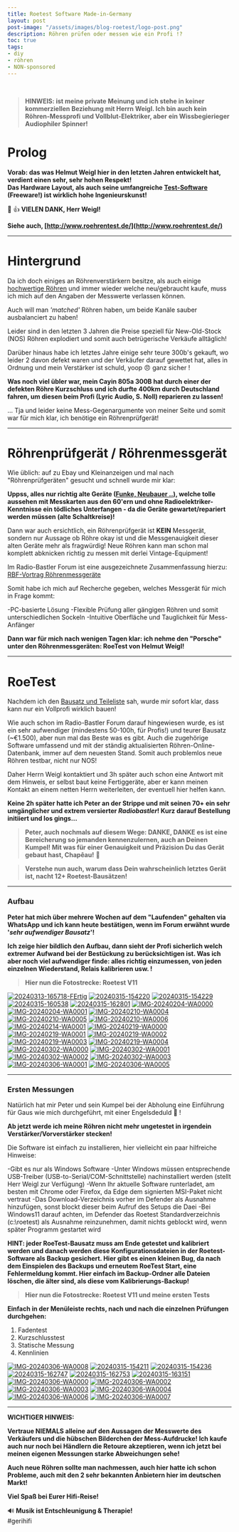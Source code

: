 ```yaml
---
title: Roetest Software Made-in-Germany
layout: post
post-image: "/assets/images/blog-roetest/logo-post.png"
description: Röhren prüfen oder messen wie ein Profi !? 
toc: true
tags:
- diy
- röhren
- NON-sponsored
---
```


<br>

>**HINWEIS: ist meine private Meinung und ich stehe in keiner kommerziellen Beziehung mit Herrn Weigl. Ich bin auch kein Röhren-Messprofi und Vollblut-Elektriker, aber ein Wissbegierieger Audiophiler Spinner!**

# Prolog

**Vorab: das was Helmut Weigl hier in den letzten Jahren entwickelt hat, verdient einen sehr, sehr hohen Respekt!** \
**Das Hardware Layout, als auch seine umfangreiche [Test-Software](http://www.roehrentest.de/Download.html) (Freeware!) ist wirklich hohe Ingenieurskunst!**

👏 :+1: **VIELEN DANK, Herr Weigl!**

**Siehe auch, [http://www.roehrentest.de/](http://www.roehrentest.de/)**

---

# Hintergrund

Da ich doch einiges an Röhrenverstärkern besitze, als auch einige [hochwertige Röhren](https://hificouch.world/tubeinventory) und immer wieder welche neu/gebraucht kaufe, muss ich mich auf den Angaben der Messwerte verlassen können.

Auch will man _'matched'_ Röhren haben, um beide Kanäle sauber ausbalanciert zu haben!

Leider sind in den letzten 3 Jahren die Preise speziell für New-Old-Stock (NOS) Röhren explodiert und somit auch betrügerische Verkäufe alltäglich!

Darüber hinaus habe ich letztes Jahre einige sehr teure 300b's gekauft, wo leider 2 davon defekt waren und der Verkäufer darauf gewettet hat, alles in Ordnung und mein Verstärker ist schuld, yoop :angry: ganz sicher !

**Was noch viel übler war, mein Cayin 805a 300B hat durch einer der defekten Röhre Kurzschluss und ich durfte 400km durch Deutschland fahren, um diesen beim Profi (Lyric Audio, S. Noll) reparieren zu lassen!**

... Tja und leider keine Mess-Gegenargumente von meiner Seite und somit war für mich klar, ich benötige ein Röhrenprüfgerät!

---

# Röhrenprüfgerät / Röhrenmessgerät

Wie üblich: auf zu Ebay und Kleinanzeigen und mal nach "Röhrenprüfgeräten" gesucht und schnell wurde mir klar:

**Uppss, alles nur richtig alte Geräte ([Funke, Neubauer ..](https://www.welt-der-alten-radios.de/r--z-roehrenpruefgeraete-29.html)), welche tolle aussehen mit Messkarten aus den 60'ern und ohne Radioelektriker-Kenntnisse ein tödliches Unterfangen - da die Geräte gewartet/repariert werden müssen (alte Schaltkreise)!**

Dann war auch ersichtlich, ein Röhrenprüfgerät ist **KEIN** Messgerät, sondern nur Aussage ob Röhre okay ist und die Messgenauigkeit dieser alten Geräte mehr als fragwürdig! Neue Röhren kann man schon mal komplett abknicken richtig zu messen mit derlei Vintage-Equipment!

Im Radio-Bastler Forum ist eine ausgezeichnete Zusammenfassung hierzu: [RBF-Vortrag Röhrenmessgeräte](https://radio-bastler.de/forum/showthread.php?tid=17271&pid=207773)

Somit habe ich mich auf Recherche gegeben, welches Messgerät für mich in Frage kommt:

-PC-basierte Lösung
-Flexible Prüfung aller gängigen Röhren und somit unterschiedlichen Sockeln
-Intuitive Oberfläche und Tauglichkeit für Mess-Anfänger

**Dann war für mich nach wenigen Tagen klar: ich nehme den "Porsche" unter den Röhrenmessgeräten: RoeTest von Helmut Weigl!**

---

# RoeTest

Nachdem ich den [Bausatz und Teileliste](http://www.roehrentest.de/Bestellung.html) sah, wurde mir sofort klar, dass kann nur ein Vollprofi wirklich bauen!

Wie auch schon im Radio-Bastler Forum darauf hingewiesen wurde, es ist ein sehr aufwendiger (mindestens 50-100h, für Profis!) und teurer Bausatz (~€1.500), aber nun mal das Beste was es gibt. Auch die zugehörige Software umfassend und mit der ständig aktualisierten Röhren-Online-Datenbank, immer auf dem neuesten Stand. Somit auch problemlos neue Röhren testbar, nicht nur NOS!

Daher Herrn Weigl kontaktiert und 3h später auch schon eine Antwort mit dem Hinweis, er selbst baut keine Fertiggeräte, aber er kann meinen Kontakt an einem netten Herrn weiterleiten, der eventuell hier helfen kann.

**Keine 2h später hatte ich Peter an der Strippe und mit seinen 70+ ein sehr umgänglicher und extrem versierter _Radiobastler_! Kurz darauf Bestellung initiiert und los gings...**

> **Peter, auch nochmals auf diesem Wege: DANKE, DANKE es ist eine Bereicherung so jemanden kennenzulernen, auch an Deinen Kumpel! Mit was für einer Genauigkeit und Präzision Du das Gerät gebaut hast, Chapêau!** :pray:

> **Verstehe nun auch, warum dass Dein wahrscheinlich letztes Gerät ist, nacht 12+ Roetest-Bausätzen!**

---

### Aufbau

**Peter hat mich über mehrere Wochen auf dem "Laufenden" gehalten via WhatsApp und ich kann heute bestätigen, wenn im Forum erwähnt wurde '_sehr aufwendiger Bausatz_'!**

**Ich zeige hier bildlich den Aufbau, dann sieht der Profi sicherlich welch extremer Aufwand bei der Bestückung zu berücksichtigen ist. Was ich aber noch viel aufwendiger finde: alles richtig einzumessen, von jeden einzelnen Wiederstand, Relais kalibrieren usw. !**

> **Hier nun die Fotostrecke: Roetest V11**

<a href="https://ibb.co/G5nnZtC"><img src="https://i.ibb.co/G5nnZtC/20240313-165718-FErtig.jpg" alt="20240313-165718-FErtig" border="0"></a> <a href="https://ibb.co/dJ56BPL"><img src="https://i.ibb.co/dJ56BPL/20240315-154220.jpg" alt="20240315-154220" border="0"></a> <a href="https://ibb.co/w6h2D0L"><img src="https://i.ibb.co/w6h2D0L/20240315-154229.jpg" alt="20240315-154229" border="0"></a> <a href="https://ibb.co/6WJ1qtC"><img src="https://i.ibb.co/6WJ1qtC/20240315-160538.jpg" alt="20240315-160538" border="0"></a> <a href="https://ibb.co/cF483CY"><img src="https://i.ibb.co/cF483CY/20240315-162801.jpg" alt="20240315-162801" border="0"></a> <a href="https://ibb.co/565yMFr"><img src="https://i.ibb.co/565yMFr/IMG-20240204-WA0000.jpg" alt="IMG-20240204-WA0000" border="0"></a> <a href="https://ibb.co/61gp5jK"><img src="https://i.ibb.co/61gp5jK/IMG-20240204-WA0001.jpg" alt="IMG-20240204-WA0001" border="0"></a> <a href="https://ibb.co/bKsXHgy"><img src="https://i.ibb.co/bKsXHgy/IMG-20240210-WA0004.jpg" alt="IMG-20240210-WA0004" border="0"></a> <a href="https://ibb.co/QdJG8sD"><img src="https://i.ibb.co/QdJG8sD/IMG-20240210-WA0005.jpg" alt="IMG-20240210-WA0005" border="0"></a> <a href="https://ibb.co/qN8yNH0"><img src="https://i.ibb.co/qN8yNH0/IMG-20240210-WA0006.jpg" alt="IMG-20240210-WA0006" border="0"></a> <a href="https://ibb.co/LgY5h9d"><img src="https://i.ibb.co/LgY5h9d/IMG-20240214-WA0001.jpg" alt="IMG-20240214-WA0001" border="0"></a> <a href="https://ibb.co/fNzMTpD"><img src="https://i.ibb.co/fNzMTpD/IMG-20240219-WA0000.jpg" alt="IMG-20240219-WA0000" border="0"></a> <a href="https://ibb.co/YWDX7kt"><img src="https://i.ibb.co/YWDX7kt/IMG-20240219-WA0001.jpg" alt="IMG-20240219-WA0001" border="0"></a> <a href="https://ibb.co/wMXTbrS"><img src="https://i.ibb.co/wMXTbrS/IMG-20240219-WA0002.jpg" alt="IMG-20240219-WA0002" border="0"></a> <a href="https://ibb.co/QpRTt58"><img src="https://i.ibb.co/QpRTt58/IMG-20240219-WA0003.jpg" alt="IMG-20240219-WA0003" border="0"></a> <a href="https://ibb.co/FhgFVJK"><img src="https://i.ibb.co/FhgFVJK/IMG-20240219-WA0004.jpg" alt="IMG-20240219-WA0004" border="0"></a> <a href="https://ibb.co/qy1wKvh"><img src="https://i.ibb.co/qy1wKvh/IMG-20240302-WA0000.jpg" alt="IMG-20240302-WA0000" border="0"></a> <a href="https://ibb.co/RQBqwVH"><img src="https://i.ibb.co/RQBqwVH/IMG-20240302-WA0001.jpg" alt="IMG-20240302-WA0001" border="0"></a> <a href="https://ibb.co/YkkhXGw"><img src="https://i.ibb.co/YkkhXGw/IMG-20240302-WA0002.jpg" alt="IMG-20240302-WA0002" border="0"></a> <a href="https://ibb.co/7KqSycF"><img src="https://i.ibb.co/7KqSycF/IMG-20240302-WA0003.jpg" alt="IMG-20240302-WA0003" border="0"></a> <a href="https://ibb.co/HVHMm4y"><img src="https://i.ibb.co/HVHMm4y/IMG-20240306-WA0001.jpg" alt="IMG-20240306-WA0001" border="0"></a> <a href="https://ibb.co/5MXJ2RL"><img src="https://i.ibb.co/5MXJ2RL/IMG-20240306-WA0005.jpg" alt="IMG-20240306-WA0005" border="0"></a>

---

### Ersten Messungen

Natürlich hat mir Peter und sein Kumpel bei der Abholung eine Einführung für Gaus wie mich durchgeführt, mit einer Engelsdeduld :grimacing: !

**Ab jetzt werde ich meine Röhren nicht mehr ungetestet in irgendein Verstärker/Vorverstärker stecken!**

Die Software ist einfach zu installieren, hier vielleicht ein paar hilfreiche Hinweise:

-Gibt es nur als Windows Software
-Unter Windows müssen entsprechende USB-Treiber (USB-to-Serial/COM-Schnittstelle) nachinstalliert werden (stellt Herr Weigl zur Verfügung)
-Wenn Ihr aktuelle Software runterladet, am besten mit Chrome oder Firefox, da Edge dem signierten MSI-Paket nicht vertraut
-Das Download-Verzeichnis vorher im Defender als Ausnahme hinzufügen, sonst blockt dieser beim Aufruf des Setups die Daei
-Bei Windows11 darauf achten, im Defender das Roetest Standardverzeichnis (c:\roetest) als Ausnahme reinzunehmen, damit nichts geblockt wird, wenn später Programm gestartet wird

**HINT: jeder RoeTest-Bausatz muss am Ende getestet und kalibriert werden und danach werden diese Konfigurationsdateien in der Roetest-Software als Backup gesichert. Hier gibt es einen kleinen Bug, da nach dem Einspielen des Backups und erneutem RoeTest Start, eine Fehlermeldung kommt. Hier einfach im Backup-Ordner alle Dateien löschen, die älter sind, als diese vom Kalibrierungs-Backup!**

> **Hier nun die Fotostrecke: Roetest V11 und meine ersten Tests**

**Einfach in der Menüleiste rechts, nach und nach die einzelnen Prüfungen durchgehen:**

1. Fadentest 
2. Kurzschlusstest
3. Statische Messung
4. Kennlinien

 <a href="https://ibb.co/XjHQXbP"><img src="https://i.ibb.co/XjHQXbP/IMG-20240306-WA0008.jpg" alt="IMG-20240306-WA0008" border="0"></a>
<a href="https://ibb.co/JkmLkZ7"><img src="https://i.ibb.co/JkmLkZ7/20240315-154211.jpg" alt="20240315-154211" border="0"></a> <a href="https://ibb.co/FzJDr6B"><img src="https://i.ibb.co/FzJDr6B/20240315-154236.jpg" alt="20240315-154236" border="0"></a> <a href="https://ibb.co/XLmwTcQ"><img src="https://i.ibb.co/XLmwTcQ/20240315-162747.jpg" alt="20240315-162747" border="0"></a> <a href="https://ibb.co/XCzVDFZ"><img src="https://i.ibb.co/XCzVDFZ/20240315-162753.jpg" alt="20240315-162753" border="0"></a> <a href="https://ibb.co/54jpKjf"><img src="https://i.ibb.co/54jpKjf/20240315-163151.jpg" alt="20240315-163151" border="0"></a> <a href="https://ibb.co/Sfv27fg"><img src="https://i.ibb.co/Sfv27fg/IMG-20240306-WA0000.jpg" alt="IMG-20240306-WA0000" border="0"></a> <a href="https://ibb.co/7GTRtMG"><img src="https://i.ibb.co/7GTRtMG/IMG-20240306-WA0002.jpg" alt="IMG-20240306-WA0002" border="0"></a> <a href="https://ibb.co/98pDdTb"><img src="https://i.ibb.co/98pDdTb/IMG-20240306-WA0003.jpg" alt="IMG-20240306-WA0003" border="0"></a> <a href="https://ibb.co/7j88mtb"><img src="https://i.ibb.co/7j88mtb/IMG-20240306-WA0004.jpg" alt="IMG-20240306-WA0004" border="0"></a> <a href="https://ibb.co/26F5LY8"><img src="https://i.ibb.co/26F5LY8/IMG-20240306-WA0006.jpg" alt="IMG-20240306-WA0006" border="0"></a> <a href="https://ibb.co/PGcCPvn"><img src="https://i.ibb.co/PGcCPvn/IMG-20240306-WA0007.jpg" alt="IMG-20240306-WA0007" border="0"></a>

---

**WICHTIGER HINWEIS:**

**Vertraue NIEMALS alleine auf den Aussagen der Messwerte des Verkäufers und die hübschen Bilderchen der Mess-Aufdrucke! Ich kaufe auch nur noch bei Händlern die Retoure akzeptieren, wenn ich jetzt bei meinen eigenen Messungen starke Abweichungen sehe!**

**Auch neue Röhren sollte man nachmessen, auch hier hatte ich schon Probleme, auch mit den 2 sehr bekannten Anbietern hier im deutschen Markt!**


**Viel Spaß bei Eurer Hifi-Reise!**

:loud_sound: **Musik ist Entschleunigung & Therapie!** \
#gerihifi
 

